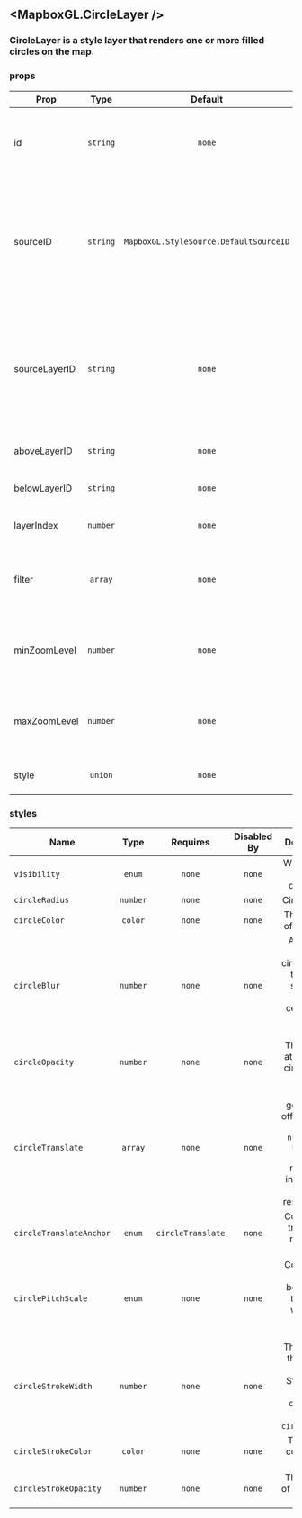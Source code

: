 ## <MapboxGL.CircleLayer />
### CircleLayer is a style layer that renders one or more filled circles on the map.

### props
| Prop | Type | Default | Required | Description |
| ---- | :--: | :-----: | :------: | :----------: |
| id | `string` | `none` | `false` | A string that uniquely identifies the source in the style to which it is added. |
| sourceID | `string` | `MapboxGL.StyleSource.DefaultSourceID` | `false` | The source from which to obtain the data to style.<br/>If the source has not yet been added to the current style, the behavior is undefined. |
| sourceLayerID | `string` | `none` | `false` | Identifier of the layer within the source identified by the sourceID property<br/>from which the receiver obtains the data to style. |
| aboveLayerID | `string` | `none` | `false` | Inserts a layer above aboveLayerID. |
| belowLayerID | `string` | `none` | `false` | Inserts a layer below belowLayerID |
| layerIndex | `number` | `none` | `false` | Inserts a layer at a specified index |
| filter | `array` | `none` | `false` | Filter only the features in the source layer that satisfy a condition that you define |
| minZoomLevel | `number` | `none` | `false` | The minimum zoom level at which the layer gets parsed and appears. |
| maxZoomLevel | `number` | `none` | `false` | The maximum zoom level at which the layer gets parsed and appears. |
| style | `union` | `none` | `false` | Customizable style attributes |


### styles
| Name | Type | Requires | Disabled By |  Description |
| ---- | :--: | :------: | :---------: | :----------: |
| `visibility` | `enum` | `none` | `none` | Whether this layer is displayed. |
| `circleRadius` | `number` | `none` | `none` | Circle radius. |
| `circleColor` | `color` | `none` | `none` | The fill color of the circle. |
| `circleBlur` | `number` | `none` | `none` | Amount to blur the circle. 1 blurs the circle such that only the centerpoint is full opacity. |
| `circleOpacity` | `number` | `none` | `none` | The opacity at which the circle will be drawn. |
| `circleTranslate` | `array` | `none` | `none` | The geometry's offset. Values are `{ x: number, y: number }` where negatives indicate left and up, respectively. |
| `circleTranslateAnchor` | `enum` | `circleTranslate` | `none` | Controls the translation reference point. |
| `circlePitchScale` | `enum` | `none` | `none` | Controls the scaling behavior of the circle when the map is pitched. |
| `circleStrokeWidth` | `number` | `none` | `none` | The width of the circle's stroke. Strokes are placed outside of the `circleRadius`. |
| `circleStrokeColor` | `color` | `none` | `none` | The stroke color of the circle. |
| `circleStrokeOpacity` | `number` | `none` | `none` | The opacity of the circle's stroke. |
